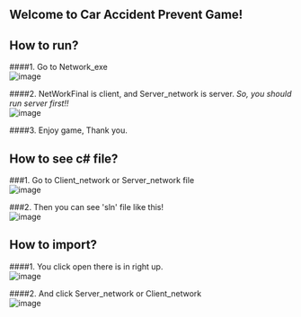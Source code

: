 ## Welcome to Car Accident Prevent Game!


## How to run?

####1. Go to Network_exe  
![image](https://user-images.githubusercontent.com/44078732/49738028-b0d65100-fcd1-11e8-9ecf-6f5a1ab682c2.png)  

####2. NetWorkFinal is client, and Server_network is server. *So, you should run server first!!*  
![image](https://user-images.githubusercontent.com/44078732/49738101-dc593b80-fcd1-11e8-85de-46a7d7cb587d.png)  

####3. Enjoy game, Thank you.  

## How to see c# file? 

###1. Go to Client_network or Server_network file  
![image](https://user-images.githubusercontent.com/44078732/49738892-dcf2d180-fcd3-11e8-8a85-6c82e7c548e8.png)  

###2. Then you can see 'sln' file like this!  
![image](https://user-images.githubusercontent.com/44078732/49738834-b6cd3180-fcd3-11e8-8697-beb3b702f288.png)  


## How to import?  

####1. You click open there is in right up.  
![image](https://user-images.githubusercontent.com/44078732/49738352-85a03180-fcd2-11e8-8829-ede9e127d39a.png)  

####2. And click Server_network or Client_network  
![image](https://user-images.githubusercontent.com/44078732/49738892-dcf2d180-fcd3-11e8-8a85-6c82e7c548e8.png)  
